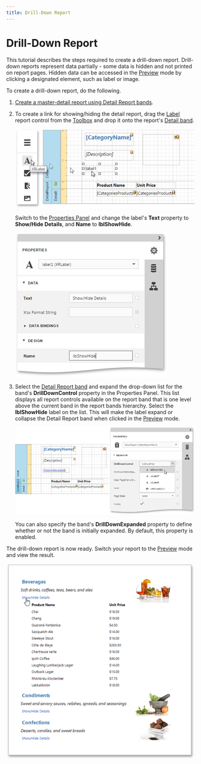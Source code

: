 ```yaml
---
title: Drill-Down Report
---
```

# Drill-Down Report
This tutorial describes the steps required to create a drill-down report. Drill-down reports represent data partially - some data is hidden and not printed on report pages. Hidden data can be accessed in the [Preview](../document-preview.md) mode by clicking a designated element, such as label or image.

To create a drill-down report, do the following.
1. [Create a master-detail report using Detail Report bands](master-detail-report-(detail-report-bands).md).
2. To create a link for showing/hiding the detail report, drag the [Label](../report-elements/report-controls.md) report control from the [Toolbox](../interface-elements/toolbox.md) and drop it onto the report's [Detail band](../report-elements/report-bands.md).
	
	![eud-drill-down-report-0](../../../images/img119171.png)
	
	Switch to the [Properties Panel](../interface-elements/properties-panel.md) and change the label's **Text** property to **Show/Hide Details**, and **Name** to **lblShowHide**.
	
	![eud-drill-down-report-1](../../../images/img119172.png)
3. Select the [Detail Report band](../report-elements/report-bands.md) and expand the drop-down list for the band's **DrillDownControl** property in the Properties Panel. This list displays all report controls available on the report band that is one level above the current band in the report bands hierarchy. Select the **lblShowHide** label on the list. This will make the label expand or collapse the Detail Report band when clicked in the [Preview](../document-preview.md) mode.
	
	![eud-drill-down-report-2](../../../images/img119173.png)
	
	You can also specify the band's **DrillDownExpanded** property to define whether or not the band is initially expanded. By default, this property is enabled.

The drill-down report is now ready. Switch your report to the [Preview](../document-preview.md) mode and view the result.

![eud-drill-down-report-3](../../../images/img119174.png)